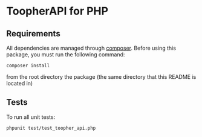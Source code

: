 # ToopherAPI for PHP

## Requirements
All dependencies are managed through [composer](http://getcomposer.org).  Before using this package, you must run the following command:

    composer install

from the root directory the package (the same directory that this README is located in)

## Tests
To run all unit tests:

    phpunit test/test_toopher_api.php
